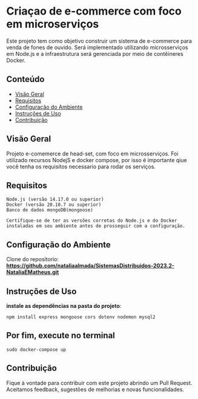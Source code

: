 # Criaçao de e-commerce com foco em microserviços

Este projeto tem como objetivo construir um sistema de e-commerce para venda de fones de ouvido. Será implementado utilizando microsserviços em Node.js e a infraestrutura será gerenciada por meio de contêineres Docker.

## Conteúdo

- [Visão Geral](#visão-geral)
- [Requisitos](#requisitos)
- [Configuração do Ambiente](#configuração-do-ambiente)
- [Instruções de Uso](#instruções-de-uso)
- [Contribuição](#contribuição)

## Visão Geral

Projeto e-comemerce de head-set, com foco em microsserviços. Foi utilizado recursos NodejS e docker compose, por isso é importante qiue você tenha os requisitos necessario para rodar os  serviços.

## Requisitos
  
    Node.js (versão 14.17.0 ou superior)
    Docker (versão 20.10.7 ou superior)
    Banco de dados mongoDB(mongoose)
    
    Certifique-se de ter as versões corretas do Node.js e do Docker instaladas em seu ambiente antes de prosseguir com a configuração.
    
## Configuração do Ambiente

  Clone do repositorio: **https://github.com/nataliaalmada/SistemasDistribuidos-2023.2-NataliaEMatheus.git**
 
## Instruções de Uso

  **instale as dependências na pasta do projeto**:
  
    npm install express mongoose cors dotenv nodemon mysql2
    
## Por fim, execute no terminal

    sudo docker-compose up
 
## Contribuição

Fique à vontade para contribuir com este projeto abrindo um Pull Request. Aceitamos feedback, sugestões de melhorias e novas funcionalidades.

